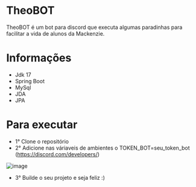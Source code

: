 # TheoBOT

TheoBOT é um bot para discord que executa algumas paradinhas para facilitar a vida de alunos da Mackenzie.

# Informações

- Jdk 17
- Spring Boot
- MySql
- JDA
- JPA


# Para executar

- 1° Clone o repositório 
- 2° Adicione nas váriaveis de ambientes o TOKEN_BOT=seu_token_bot (https://discord.com/developers/)

![image](https://user-images.githubusercontent.com/85042486/219909143-fefda841-bbc7-4b9f-81a2-aa4b3707977b.png)

- 3° Builde o seu projeto e seja feliz :)
